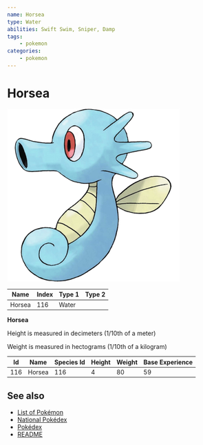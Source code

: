 ```yaml
---
name: Horsea
type: Water
abilities: Swift Swim, Sniper, Damp
tags:
    - pokemon
categories:
    - pokemon
---
```


# Horsea


![Horsea](images/116.png)

| **Name** | **Index** | **Type 1** | **Type 2** |
|----|----|----|----|
| Horsea | 116 | Water  |  |

**Horsea** 


Height is measured in decimeters (1/10th of a meter)

Weight is measured in hectograms (1/10th of a kilogram)

| **Id** | **Name** | **Species Id** | **Height** | **Weight** | **Base Experience** |
|--------|----------|----------------|------------|------------|---------------------|
| 116 | Horsea | 116 | 4 | 80 | 59 |


## See also

- [List of Pokémon](../pokemon.md)
- [National Pokédex](../national_pokedex.md)
- [Pokédex](../pokedex.md)
- [README](../README.md)
